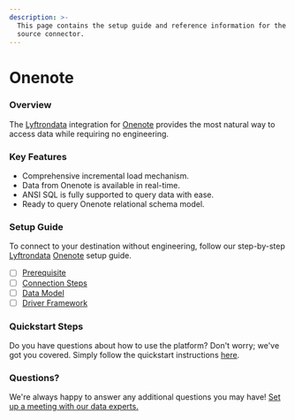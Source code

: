 ```yaml
---
description: >-
  This page contains the setup guide and reference information for the Onenote
  source connector.
---
```


# Onenote

### Overview

The [Lyftrondata](https://www.lyftrondata.com/) integration for [Onenote](None/) provides the most natural way to access data while requiring no engineering.

### Key Features

* Comprehensive incremental load mechanism.
* Data from Onenote is available in real-time.
* ANSI SQL is fully supported to query data with ease.
* Ready to query Onenote relational schema model.

### Setup Guide

To connect to your destination without engineering, follow our step-by-step [Lyftrondata](https://www.lyftrondata.com/) [Onenote](None/) setup guide.

* [ ] [Prerequisite](prerequisite.md)
* [ ] [Connection Steps](connection-steps.md)
* [ ] [Data Model](data-model/erd.md)
* [ ] [Driver Framework](driver-framework/)

### Quickstart Steps

Do you have questions about how to use the platform? Don't worry; we've got you covered. Simply follow the quickstart instructions [here](../../).

### Questions? <a href="#questions" id="questions"></a>

We're always happy to answer any additional questions you may have! [Set up a meeting with our data experts.](https://www.lyftrondata.com/book-a-meeting/)
